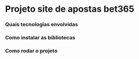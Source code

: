 # Projeto site de apostas bet365

### Quais tecnologias envolvidas

### Como instalar as bibliotecas

### Como rodar o projeto
